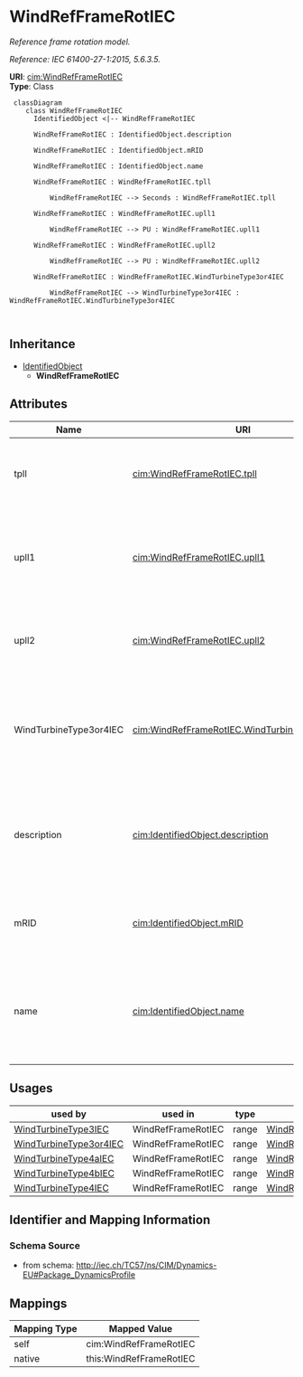 # WindRefFrameRotIEC


_Reference frame rotation model._

_Reference: IEC 61400-27-1:2015, 5.6.3.5._





**URI**: [cim:WindRefFrameRotIEC](http://iec.ch/TC57/CIM100#WindRefFrameRotIEC)<br />
**Type**: Class




```mermaid
 classDiagram
    class WindRefFrameRotIEC
      IdentifiedObject <|-- WindRefFrameRotIEC
      
      WindRefFrameRotIEC : IdentifiedObject.description
        
      WindRefFrameRotIEC : IdentifiedObject.mRID
        
      WindRefFrameRotIEC : IdentifiedObject.name
        
      WindRefFrameRotIEC : WindRefFrameRotIEC.tpll
        
          WindRefFrameRotIEC --> Seconds : WindRefFrameRotIEC.tpll
        
      WindRefFrameRotIEC : WindRefFrameRotIEC.upll1
        
          WindRefFrameRotIEC --> PU : WindRefFrameRotIEC.upll1
        
      WindRefFrameRotIEC : WindRefFrameRotIEC.upll2
        
          WindRefFrameRotIEC --> PU : WindRefFrameRotIEC.upll2
        
      WindRefFrameRotIEC : WindRefFrameRotIEC.WindTurbineType3or4IEC
        
          WindRefFrameRotIEC --> WindTurbineType3or4IEC : WindRefFrameRotIEC.WindTurbineType3or4IEC
        
      
```





## Inheritance
* [IdentifiedObject](IdentifiedObject.md)
    * **WindRefFrameRotIEC**



## Attributes


| Name | URI | Cardinality and Range | Description | Inheritance |
| ---  | --- | --- | --- | --- |
| tpll | [cim:WindRefFrameRotIEC.tpll](http://iec.ch/TC57/CIM100#WindRefFrameRotIEC.tpll) | 1..1 <br />  [Seconds](Seconds.md)  | Time constant for PLL first order filter model (<i>T</i><i><sub>PLL</sub></i>... | direct |
| upll1 | [cim:WindRefFrameRotIEC.upll1](http://iec.ch/TC57/CIM100#WindRefFrameRotIEC.upll1) | 1..1 <br />  [PU](PU.md)  | Voltage below which the angle of the voltage is filtered and possibly also fr... | direct |
| upll2 | [cim:WindRefFrameRotIEC.upll2](http://iec.ch/TC57/CIM100#WindRefFrameRotIEC.upll2) | 1..1 <br />  [PU](PU.md)  | Voltage (<i>u</i><i><sub>PLL2</sub></i>) below which the angle of the voltage... | direct |
| WindTurbineType3or4IEC | [cim:WindRefFrameRotIEC.WindTurbineType3or4IEC](http://iec.ch/TC57/CIM100#WindRefFrameRotIEC.WindTurbineType3or4IEC) | 1..1 <br />  [WindTurbineType3or4IEC](WindTurbineType3or4IEC.md)  | Wind turbine type 3 or type 4 model with which this reference frame rotation ... | direct |
| description | [cim:IdentifiedObject.description](http://iec.ch/TC57/CIM100#IdentifiedObject.description) | 0..1 <br />  string  | The description is a free human readable text describing or naming the object | [IdentifiedObject](IdentifiedObject.md) |
| mRID | [cim:IdentifiedObject.mRID](http://iec.ch/TC57/CIM100#IdentifiedObject.mRID) | 1..1 <br />  string  | Master resource identifier issued by a model authority | [IdentifiedObject](IdentifiedObject.md) |
| name | [cim:IdentifiedObject.name](http://iec.ch/TC57/CIM100#IdentifiedObject.name) | 0..1 <br />  string  | The name is any free human readable and possibly non unique text naming the o... | [IdentifiedObject](IdentifiedObject.md) |





## Usages

| used by | used in | type | used |
| ---  | --- | --- | --- |
| [WindTurbineType3IEC](WindTurbineType3IEC.md) | WindRefFrameRotIEC | range | [WindRefFrameRotIEC](WindRefFrameRotIEC.md) |
| [WindTurbineType3or4IEC](WindTurbineType3or4IEC.md) | WindRefFrameRotIEC | range | [WindRefFrameRotIEC](WindRefFrameRotIEC.md) |
| [WindTurbineType4aIEC](WindTurbineType4aIEC.md) | WindRefFrameRotIEC | range | [WindRefFrameRotIEC](WindRefFrameRotIEC.md) |
| [WindTurbineType4bIEC](WindTurbineType4bIEC.md) | WindRefFrameRotIEC | range | [WindRefFrameRotIEC](WindRefFrameRotIEC.md) |
| [WindTurbineType4IEC](WindTurbineType4IEC.md) | WindRefFrameRotIEC | range | [WindRefFrameRotIEC](WindRefFrameRotIEC.md) |






## Identifier and Mapping Information







### Schema Source


* from schema: http://iec.ch/TC57/ns/CIM/Dynamics-EU#Package_DynamicsProfile





## Mappings

| Mapping Type | Mapped Value |
| ---  | ---  |
| self | cim:WindRefFrameRotIEC |
| native | this:WindRefFrameRotIEC |




